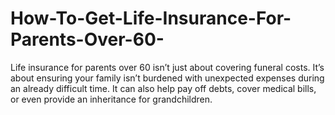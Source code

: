 # How-To-Get-Life-Insurance-For-Parents-Over-60-
Life insurance for parents over 60 isn’t just about covering funeral costs. It’s about ensuring your family isn’t burdened with unexpected expenses during an already difficult time. It can also help pay off debts, cover medical bills, or even provide an inheritance for grandchildren.
